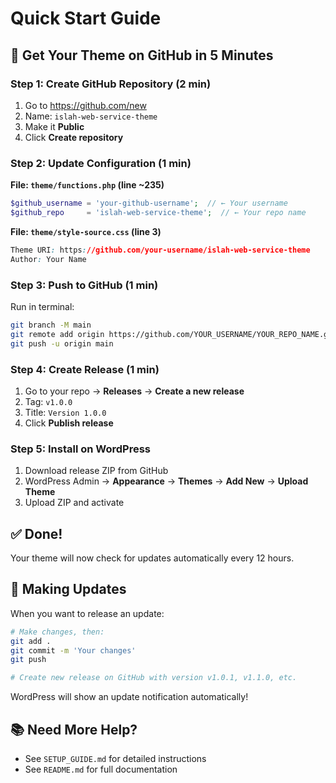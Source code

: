 # Quick Start Guide

## 🚀 Get Your Theme on GitHub in 5 Minutes

### Step 1: Create GitHub Repository (2 min)
1. Go to https://github.com/new
2. Name: `islah-web-service-theme`
3. Make it **Public**
4. Click **Create repository**

### Step 2: Update Configuration (1 min)

**File: `theme/functions.php` (line ~235)**
```php
$github_username = 'your-github-username';  // ← Your username
$github_repo     = 'islah-web-service-theme';  // ← Your repo name
```

**File: `theme/style-source.css` (line 3)**
```css
Theme URI: https://github.com/your-username/islah-web-service-theme
Author: Your Name
```

### Step 3: Push to GitHub (1 min)

Run in terminal:
```bash
git branch -M main
git remote add origin https://github.com/YOUR_USERNAME/YOUR_REPO_NAME.git
git push -u origin main
```

### Step 4: Create Release (1 min)
1. Go to your repo → **Releases** → **Create a new release**
2. Tag: `v1.0.0`
3. Title: `Version 1.0.0`
4. Click **Publish release**

### Step 5: Install on WordPress
1. Download release ZIP from GitHub
2. WordPress Admin → **Appearance** → **Themes** → **Add New** → **Upload Theme**
3. Upload ZIP and activate

## ✅ Done!

Your theme will now check for updates automatically every 12 hours.

## 📝 Making Updates

When you want to release an update:

```bash
# Make changes, then:
git add .
git commit -m 'Your changes'
git push

# Create new release on GitHub with version v1.0.1, v1.1.0, etc.
```

WordPress will show an update notification automatically!

## 📚 Need More Help?

- See `SETUP_GUIDE.md` for detailed instructions
- See `README.md` for full documentation
